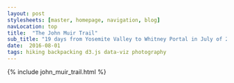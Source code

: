```yaml
---
layout: post
stylesheets: [master, homepage, navigation, blog]
navLocation: top 
title:  "The John Muir Trail"
sub_title: "19 days from Yosemite Valley to Whitney Portal in July of 2016"
date:  2016-08-01
tags: hiking backpacking d3.js data-viz photography
---
```


{% include john_muir_trail.html %}
